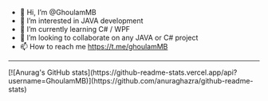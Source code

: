 - 👋 Hi, I’m @GhoulamMB
- 👀 I’m interested in JAVA development
- 🌱 I’m currently learning C# / WPF
- 💞️ I’m looking to collaborate on any JAVA or C# project
- 📫 How to reach me https://t.me/ghoulamMB
<hr>
[![Anurag's GitHub stats](https://github-readme-stats.vercel.app/api?username=GhoulamMB)](https://github.com/anuraghazra/github-readme-stats)
<!---
GhoulamMB/GhoulamMB is a ✨ special ✨ repository because its `README.md` (this file) appears on your GitHub profile.
You can click the Preview link to take a look at your changes.
--->
